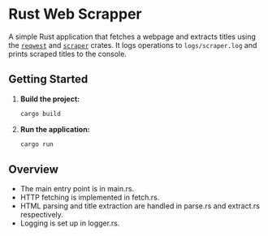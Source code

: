 # Rust Web Scrapper

A simple Rust application that fetches a webpage and extracts titles using the [`reqwest`](Cargo.toml#L11) and [`scraper`](Cargo.toml#L12) crates. It logs operations to `logs/scraper.log` and prints scraped titles to the console.

## Getting Started

1. **Build the project:**

   ```sh
   cargo build
   ```

2. **Run the application:**

   ```sh
   cargo run
   ```

## Overview

- The main entry point is in main.rs.
- HTTP fetching is implemented in fetch.rs.
- HTML parsing and title extraction are handled in parse.rs and extract.rs respectively.
- Logging is set up in logger.rs.
